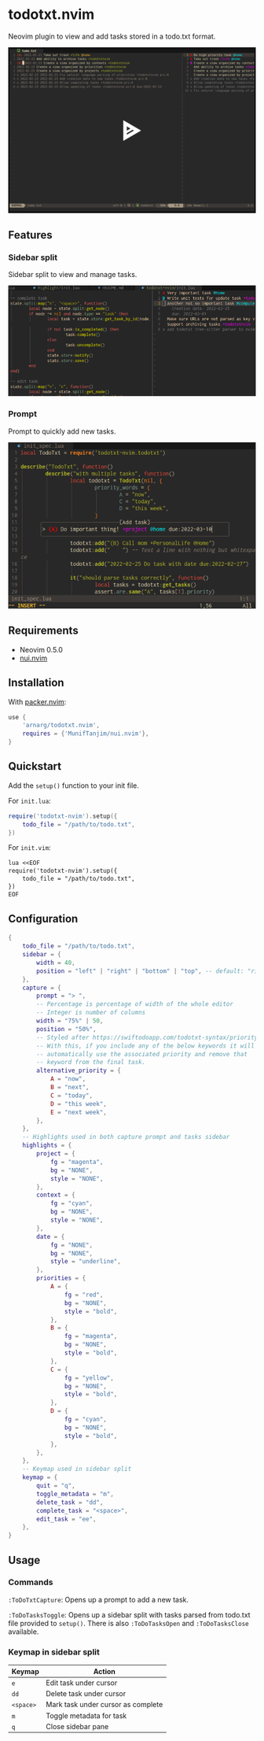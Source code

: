 # todotxt.nvim

Neovim plugin to view and add tasks stored in a todo.txt format.

[![asciicast](doc/asciinema.png)](https://asciinema.org/a/DVMyXY3pvUBKNdzu5Ywy9jweE)

## Features

### Sidebar split

Sidebar split to view and manage tasks.

![sidebar](doc/sidebar.png)

### Prompt

Prompt to quickly add new tasks.

![prompt](doc/prompt.png)

## Requirements

- Neovim 0.5.0
- [nui.nvim](https://github.com/MunifTanjim/nui.nvim)

## Installation

With [packer.nvim](https://github.com/wbthomason/packer.nvim):
```lua
use {
	'arnarg/todotxt.nvim',
	requires = {'MunifTanjim/nui.nvim'},
}
```

## Quickstart

Add the `setup()` function to your init file.

For `init.lua`:
```lua
require('todotxt-nvim').setup({
	todo_file = "/path/to/todo.txt",
})
```

For `init.vim`:
```vim
lua <<EOF
require('todotxt-nvim').setup({
	todo_file = "/path/to/todo.txt",
})
EOF
```

## Configuration

```lua
{
	todo_file = "/path/to/todo.txt",
	sidebar = {
		width = 40,
		position = "left" | "right" | "bottom" | "top", -- default: "right"
	},
	capture = {
		prompt = "> ",
		-- Percentage is percentage of width of the whole editor
		-- Integer is number of columns
		width = "75%" | 50,
		position = "50%",
		-- Styled after https://swiftodoapp.com/todotxt-syntax/priority/
		-- With this, if you include any of the below keywords it will
		-- automatically use the associated priority and remove that
		-- keyword from the final task.
		alternative_priority = {
			A = "now",
			B = "next",
			C = "today",
			D = "this week",
			E = "next week",
		},
	},
	-- Highlights used in both capture prompt and tasks sidebar
	highlights = {
		project = {
			fg = "magenta",
			bg = "NONE",
			style = "NONE",
		},
		context = {
			fg = "cyan",
			bg = "NONE",
			style = "NONE",
		},
		date = {
			fg = "NONE",
			bg = "NONE",
			style = "underline",
		},
		priorities = {
			A = {
				fg = "red",
				bg = "NONE",
				style = "bold",
			},
			B = {
				fg = "magenta",
				bg = "NONE",
				style = "bold",
			},
			C = {
				fg = "yellow",
				bg = "NONE",
				style = "bold",
			},
			D = {
				fg = "cyan",
				bg = "NONE",
				style = "bold",
			},
		},
	},
	-- Keymap used in sidebar split
	keymap = {
		quit = "q",
		toggle_metadata = "m",
		delete_task = "dd",
		complete_task = "<space>",
		edit_task = "ee",
	},
}
```

## Usage

### Commands

`:ToDoTxtCapture`: Opens up a prompt to add a new task.

`:ToDoTasksToggle`: Opens up a sidebar split with tasks parsed from todo.txt file provided to `setup()`. There is also `:ToDoTasksOpen` and `:ToDoTasksClose` available.

### Keymap in sidebar split

| Keymap    | Action                             |
|-----------|------------------------------------|
| `e`       | Edit task under cursor             |
| `dd`      | Delete task under cursor           |
| `<space>` | Mark task under cursor as complete |
| `m`       | Toggle metadata for task           |
| `q`       | Close sidebar pane                 |
